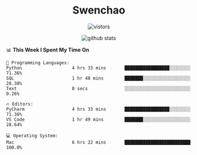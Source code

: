 <h1 align="center">Swenchao</h3>

<p align="center">
  <img src="https://visitor-badge.glitch.me/badge?page_id=Swenchao" alt="vistors" />
</p>

<p align="center">
  <img src="https://github-readme-stats.vercel.app/api?username=Swenchao&count_private=true&show_icons=true&theme=vue-dark&hide_title=true" alt="github stats" />
</p>

<!--START_SECTION:waka-->
📊 **This Week I Spent My Time On** 

```text
💬 Programming Languages: 
Python                   4 hrs 33 mins       █████████████████░░░░░░░░   71.36% 
SQL                      1 hr 48 mins        ███████░░░░░░░░░░░░░░░░░░   28.38% 
Text                     0 secs              ░░░░░░░░░░░░░░░░░░░░░░░░░   0.26%

🔥 Editors: 
PyCharm                  4 hrs 33 mins       █████████████████░░░░░░░░   71.36% 
VS Code                  1 hr 49 mins        ███████░░░░░░░░░░░░░░░░░░   28.64%

💻 Operating System: 
Mac                      6 hrs 22 mins       █████████████████████████   100.0%

```


<!--END_SECTION:waka-->
